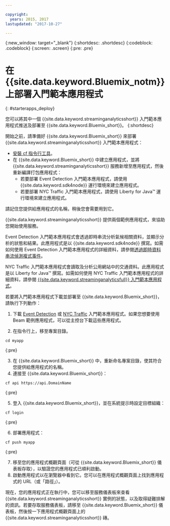 ```yaml
---

copyright:
  years: 2015, 2017
lastupdated: "2017-10-27"

---
```


<!-- Attribute definitions -->
{:new_window: target="_blank"}
{:shortdesc: .shortdesc}
{:codeblock: .codeblock}
{:screen: .screen}
{:pre: .pre}

# 在 {{site.data.keyword.Bluemix_notm}} 上部署入門範本應用程式
{: #starterapps_deploy}

您可以將其中一個 {{site.data.keyword.streaminganalyticsshort}} 入門範本應用程式推送及部署至 {{site.data.keyword.Bluemix_short}}。
{:shortdesc}

開始之前，請準備好 {{site.data.keyword.Bluemix_short}} 來部署 {{site.data.keyword.streaminganalyticsshort}} 入門範本應用程式：

* [安裝 cf 指令行工具](https://github.com/cloudfoundry/cli/releases)。
* 在 {{site.data.keyword.Bluemix_short}} 中建立應用程式，並將 {{site.data.keyword.streaminganalyticsshort}} 服務新增至應用程式，然後重新編譯打包應用程式：
	* 若要部署 Event Detection 入門範本應用程式，請使用 {{site.data.keyword.sdk4node}} 運行環境來建立應用程式。
	* 若要部署 NYC Traffic 入門範本應用程式，請使用 Liberty for Java™ 運行環境來建立應用程式。

請記住您提供給應用程式的名稱，稍後您會需要用到它。

{{site.data.keyword.streaminganalyticsshort}} 提供兩個範例應用程式，來協助您開始使用服務。

Event Detection 入門範本應用程式會透過即時串流分析氣候相關資料，並顯示分析的狀態和結果。此應用程式是以 {{site.data.keyword.sdk4node}} 撰寫。如需如何使用 Event Detection 入門範本應用程式的詳細資料，請參閱[透過即時資料串流偵測複式事件](https://www.ibm.com/developerworks/library/ba-bluemix-detect-complex-events-from-data-stream-trs/index.html)。

NYC Traffic 入門範本應用程式會讀取及分析公用網站中的交通資料。此應用程式是以 Liberty for Java™ 撰寫。如需如何使用 NYC Traffic 入門範本應用程式的詳細資料，請參閱 [{{site.data.keyword.streaminganalyticsfull}} 入門範本應用程式](https://developer.ibm.com/streamsdev/docs/bluemix-streaming-analytics-starter-application/)。

若要將入門範本應用程式下載並部署至 {{site.data.keyword.Bluemix_short}}，請執行下列動作：

1. 下載 [Event Detection](https://streams-github-samples.mybluemix.net/?get=QuickStart/EventDetection) 或 [NYC Traffic](https://streams-github-samples.mybluemix.net/?get=QuickStart/NYCTraffic) 入門範本應用程式。如果您想要使用 Beam 範例應用程式，可以從主控台下載這些應用程式。

2. 在指令行上，移至專案目錄。
  <pre><code>cd myapp</code></pre>
  {:pre}

3. 在 {{site.data.keyword.Bluemix_short}} 中，重新命名專案目錄，使其符合您提供給應用程式的名稱。
4. 連接至 {{site.data.keyword.Bluemix_short}}：
  <pre><code>cf api https://api.DomainName</code></pre>
  {:pre}

5. 登入 {{site.data.keyword.Bluemix_short}}，並在系統提示時設定目標組織：
  <pre><code>cf login</code></pre>
  {:pre}

6. 部署應用程式：
  <pre><code>cf push myapp</code></pre>
  {:pre}

7. 移至您的應用程式概觀頁面（可從 {{site.data.keyword.Bluemix_short}} 儀表板存取），以驗證您的應用程式已順利啟動。
8. 啟動應用程式以在瀏覽器中看到它。您可以在應用程式概觀頁面上找到應用程式的 URL（或「路徑」）。

現在，您的應用程式正在執行中，您可以移至服務儀表板來查看 {{site.data.keyword.streaminganalyticsshort}} 實例的狀態，以及取得疑難排解的資訊。若要存取服務儀表板，請移至 {{site.data.keyword.Bluemix_short}} 儀表板，然後按一下應用程式概觀頁面上的 {{site.data.keyword.streaminganalyticsshort}} 磚。
